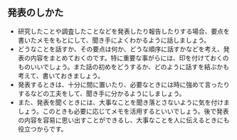 ## 発表のしかた
* 研究したことや調査したことなどを発表したり報告したりする場合、要点を書いたメモをもとにして、聞き手によくわかるように話しましょう。
* どうなことを話すか、その要点は何か、どうな順序に話すかなどを考え、発表の内容をまとめておくのです。特に重要な事がらには、印を付けておくのものいいでしょう。また話の初めをどうするか、どのように話すを結ぶかも考えて、書いておきましょう。
* 発表するときは、十分に間に置いたり、必要なときには時に強めて言ったりするなどの工夫をして、聞き手に分かるようにしましょう。
* また、発表を聞くときには、大事なことを聞き落とさないように気を付けましょう。このときも必要に応じてメモを活用するといいでしょう。後で発表の内容を容易に思い出すことができるし、大事なことを人に伝えるときにも役立つからです。